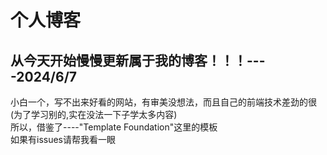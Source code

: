 # 个人博客
## 从今天开始慢慢更新属于我的博客！！！----2024/6/7
                    
小白一个，写不出来好看的网站，有审美没想法，而且自己的前端技术差劲的很(为了学习别的,实在没法一下子学太多内容)  
所以，借鉴了----"Template Foundation"这里的模板   
如果有issues请帮我看一眼
